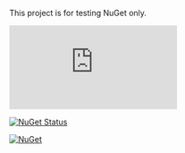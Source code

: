 This project is for testing NuGet only.

[![NuGet stable version](https://badgen.net/nuget/v/Hilres.Yahoo.ApiClient.json)](https://nuget.org/packages/Hilres.Yahoo.ApiClient)

[![NuGet Status](http://nugetstatus.com/Hilres.Yahoo.ApiClient.png)](http://nugetstatus.com/packages/Hilres.Yahoo.ApiClient)

[![NuGet](https://img.shields.io/nuget/v/Hilres.Yahoo.ApiClient.svg)](https://www.nuget.org/packages/Hilres.Yahoo.ApiClient)